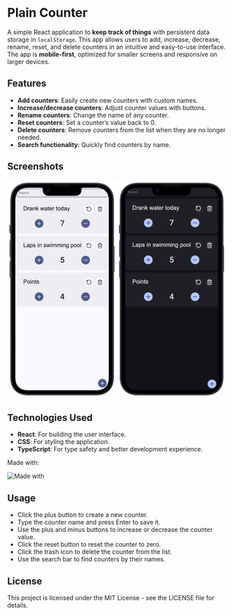 # Plain Counter

A simple React application to **keep track of things** with persistent data storage in `localStorage`. This app allows
users to add, increase, decrease, rename, reset, and delete counters in an intuitive and easy-to-use interface. The app
is **mobile-first**, optimized for smaller screens and responsive on larger devices.

## Features

-   **Add counters**: Easily create new counters with custom names.
-   **Increase/decrease counters**: Adjust counter values with buttons.
-   **Rename counters**: Change the name of any counter.
-   **Reset counters**: Set a counter’s value back to 0.
-   **Delete counters**: Remove counters from the list when they are no longer needed.
-   **Search functionality**: Quickly find counters by name.

## Screenshots

![Light and dark theme screenshot](screenshots.jpeg)

## Technologies Used

-   **React**: For building the user interface.
-   **CSS**: For styling the application.
-   **TypeScript**: For type safety and better development experience.

Made with:

![Made with](https://skillicons.dev/icons?i=react,css,typescript)

## Usage

-   Click the plus button to create a new counter.
-   Type the counter name and press Enter to save it.
-   Use the plus and minus buttons to increase or decrease the counter value.
-   Click the reset button to reset the counter to zero.
-   Click the trash icon to delete the counter from the list.
-   Use the search bar to find counters by their names.

## License

This project is licensed under the MIT License - see the LICENSE file for details.
